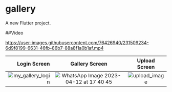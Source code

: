 # gallery

A new Flutter project.

##Video

https://user-images.githubusercontent.com/76426940/231509234-6d9f8199-6631-46fb-86b7-88a8f1a0b1af.mp4

|Login Screen            |   Gallery Screen          |  Upload Screen              
------------------------:|:-------------------------:|:-------------------------:
![my_gallery_login](https://user-images.githubusercontent.com/76426940/231510714-4f45e229-3a89-4bf5-abfe-29f3521bdae9.jpeg)|![WhatsApp Image 2023-04-12 at 17 40 45](https://user-images.githubusercontent.com/76426940/231510908-f75d1f45-aed6-4371-8050-9bbb605662de.jpeg)|![upload_image](https://user-images.githubusercontent.com/76426940/231511071-db1f8fd1-d10c-4261-a0d2-b434c74d7d86.jpeg)


